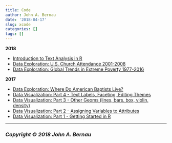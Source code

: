 ```yaml
---
title: Code
author: John A. Bernau
date: '2018-04-17'
slug: xcode
categories: []
tags: []
---
```


**2018**  

* [Introduction to Text Analysis in R](/code/text_analysis/)
* [Data Exploration: U.S. Church Attendance 2001-2008](/code/church_attendance/)
* [Data Exploration: Global Trends in Extreme Poverty 1977-2016](/code/wb_poverty/)  

**2017**  

* [Data Exploration: Where Do American Baptists Live?](/code/baylor/)  
* [Data Visualization: Part 4 - Text Labels, Faceting, Editing Themes](/code/dataviz4/)  
* [Data Visualization: Part 3 - Other Geoms (lines, bars, box, violin, density)](/code/dataviz3/)  
* [Data Visualization: Part 2 - Assigning Variables to Attributes](/code/dataviz2/)  
* [Data Visualization: Part 1 - Getting Started in R](/code/dataviz1/)

___

### *Copyright &copy; 2018 John A. Bernau*